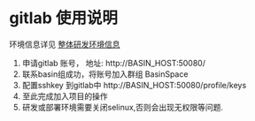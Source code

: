 # gitlab 使用说明

环境信息详见 [整体研发环境信息](xi-tong-huan-jing.md)

1. 申请gitlab 账号， 地址: http://BASIN_HOST:50080/
2. 联系basin组成功，将账号加入群组 BasinSpace
3. 配置sshkey 到gitlab中 http://BASIN_HOST:50080/profile/keys
4. 至此完成加入项目的操作
5. 研发或部署环境需要关闭selinux,否则会出现无权限等问题.